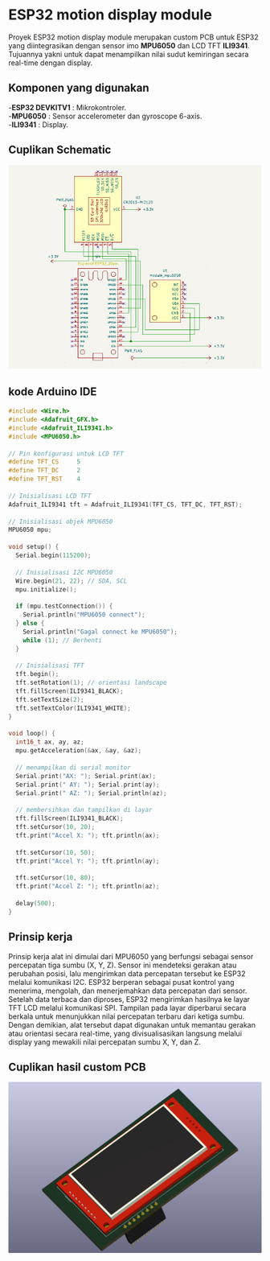 # ESP32 motion display module
Proyek ESP32 motion display module merupakan custom PCB untuk ESP32 yang diintegrasikan dengan sensor imo **MPU6050** dan LCD TFT **ILI9341**. Tujuannya yakni untuk dapat menampilkan nilai sudut kemiringan secara real-time dengan display.
## Komponen yang digunakan
-**ESP32 DEVKITV1**  : Mikrokontroler.  
-**MPU6050**         : Sensor accelerometer dan gyroscope 6-axis.  
-**ILI9341**         : Display.  
## Cuplikan Schematic
![Skematik](images/schematic1.png)
## kode Arduino IDE
```cpp  
#include <Wire.h>
#include <Adafruit_GFX.h>
#include <Adafruit_ILI9341.h>
#include <MPU6050.h>

// Pin konfigurasi untuk LCD TFT
#define TFT_CS     5
#define TFT_DC     2
#define TFT_RST    4

// Inisialisasi LCD TFT
Adafruit_ILI9341 tft = Adafruit_ILI9341(TFT_CS, TFT_DC, TFT_RST);

// Inisialisasi objek MPU6050
MPU6050 mpu;

void setup() {
  Serial.begin(115200);

  // Inisialisasi I2C MPU6050
  Wire.begin(21, 22); // SDA, SCL
  mpu.initialize();

  if (mpu.testConnection()) {
    Serial.println("MPU6050 connect");
  } else {
    Serial.println("Gagal connect ke MPU6050");
    while (1); // Berhenti
  }

  // Inisialisasi TFT
  tft.begin();
  tft.setRotation(1); // orientasi landscape
  tft.fillScreen(ILI9341_BLACK);
  tft.setTextSize(2);
  tft.setTextColor(ILI9341_WHITE);
}

void loop() {
  int16_t ax, ay, az;
  mpu.getAcceleration(&ax, &ay, &az);

  // menampilkan di serial monitor
  Serial.print("AX: "); Serial.print(ax);
  Serial.print(" AY: "); Serial.print(ay);
  Serial.print(" AZ: "); Serial.println(az);

  // membersihkan dan tampilkan di layar
  tft.fillScreen(ILI9341_BLACK);
  tft.setCursor(10, 20);
  tft.print("Accel X: "); tft.println(ax);

  tft.setCursor(10, 50);
  tft.print("Accel Y: "); tft.println(ay);

  tft.setCursor(10, 80);
  tft.print("Accel Z: "); tft.println(az);

  delay(500);
}
```
## Prinsip kerja
Prinsip kerja alat ini dimulai dari MPU6050 yang berfungsi sebagai sensor percepatan tiga sumbu (X, Y, Z). Sensor ini mendeteksi gerakan atau perubahan posisi, lalu mengirimkan data percepatan tersebut ke ESP32 melalui komunikasi I2C. ESP32 berperan sebagai pusat kontrol yang menerima, mengolah, dan menerjemahkan data percepatan dari sensor. Setelah data terbaca dan diproses, ESP32 mengirimkan hasilnya ke layar TFT LCD melalui komunikasi SPI. Tampilan pada layar diperbarui secara berkala untuk menunjukkan nilai percepatan terbaru dari ketiga sumbu. Dengan demikian, alat tersebut dapat digunakan untuk memantau gerakan atau orientasi secara real-time, yang divisualisasikan langsung melalui display yang mewakili nilai percepatan sumbu X, Y, dan Z.
## Cuplikan hasil custom PCB
![3d custopm pcb](images/custompcb.png)

